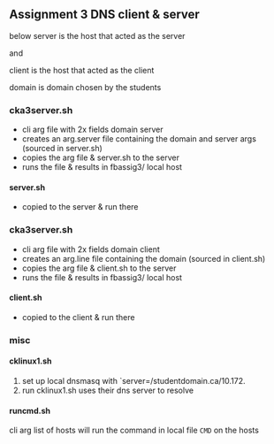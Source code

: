 ## Assignment 3 DNS client & server
below server is the host that acted as the server

and 

client is the host that acted as the client

domain is domain chosen by the students
### cka3server.sh
* cli arg file with 2x fields domain server
* creates an arg.server file containing the domain and server args (sourced in server.sh)
* copies the arg file & server.sh to the server
* runs the file & results in fbassig3/ local host
#### server.sh
* copied to the server & run there 

### cka3server.sh
* cli arg file with 2x fields domain client
* creates an arg.line file containing the domain  (sourced in client.sh)
* copies the arg file & client.sh to the server
* runs the file & results in fbassig3/ local host

#### client.sh
* copied to the client  & run there 
### misc
#### cklinux1.sh
1. set up local dnsmasq with `server=/studentdomain.ca/10.172.<their IP address>
2. run cklinux1.sh uses their dns server  to resolve

#### runcmd.sh
cli arg list of hosts
will run the command in local file `CMD` on the hosts
